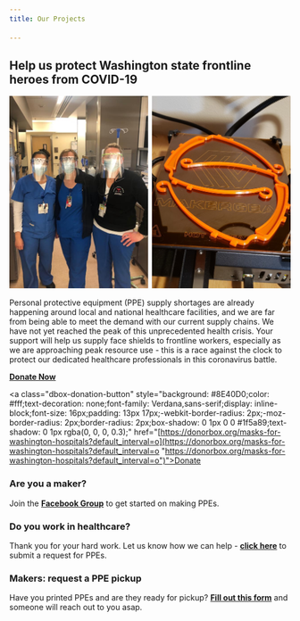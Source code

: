```yaml
---
title: Our Projects

---
```

## Help us protect Washington state frontline heroes from COVID-19

![](/src/images/splash.png)

Personal protective equipment (PPE) supply shortages are already happening around local and national healthcare facilities, and we are far from being able to meet the demand with our current supply chains. We have not yet reached the peak of this unprecedented health crisis. Your support will help us supply face shields to frontline workers, especially as we are approaching peak resource use - this is a race against the clock to protect our dedicated healthcare professionals in this coronavirus battle.

[**Donate Now**](https://donorbox.org/masks-for-washington-hospitals "Donate Now")

<a class="dbox-donation-button" style="background: #8E40D0;color: #fff;text-decoration: none;font-family: Verdana,sans-serif;display: inline-block;font-size: 16px;padding: 13px 17px;-webkit-border-radius: 2px;-moz-border-radius: 2px;border-radius: 2px;box-shadow: 0 1px 0 0 #1f5a89;text-shadow: 0 1px rgba(0, 0, 0, 0.3);" href="[https://donorbox.org/masks-for-washington-hospitals?default_interval=o](https://donorbox.org/masks-for-washington-hospitals?default_interval=o "https://donorbox.org/masks-for-washington-hospitals?default_interval=o")">Donate</a>

### Are you a maker?

Join the [**Facebook Group**](https://www.facebook.com/groups/209781503693623/) to get started on making PPEs.

### Do you work in healthcare?

Thank you for your hard work. Let us know how we can help - [**click here**](https://airtable.com/shr8N7KR1XbVziJ5k) to submit a request for PPEs.

### Makers: request a PPE pickup

Have you printed PPEs and are they ready for pickup? [**Fill out this form**](https://airtable.com/shriWHxJj5lhjHIdJ) and someone will reach out to you asap.